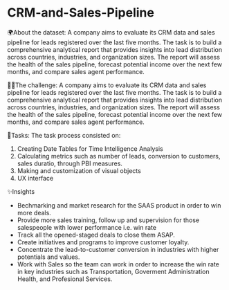 # CRM-and-Sales-Pipeline

🌍About the dataset: A company aims to evaluate its CRM data and sales pipeline for leads registered over the last five months. The task is to build a comprehensive analytical report that provides insights into lead distribution across countries, industries, and organization sizes. The report will assess the health of the sales pipeline, forecast potential income over the next few months, and compare sales agent performance. 

😵‍💫The challenge: A company aims to evaluate its CRM data and sales pipeline for leads registered over the last five months. The task is to build a comprehensive analytical report that provides insights into lead distribution across countries, industries, and organization sizes. The report will assess the health of the sales pipeline, forecast potential income over the next few months, and compare sales agent performance.

🦾Tasks: The task process consisted on:
1) Creating Date Tables for Time Intelligence Analysis
2) Calculating metrics such as number of leads, conversion to customers, sales duratio, through PBI measures.
3) Making and customization of visual objects
4) UX interface

✨Insights
- Bechmarking and market research for the SAAS product in order to win more deals.
- Provide more sales training, follow up and supervision for those salespeople with lower performance i.e. win rate
- Track all the opened-staged deals to close them ASAP.
- Create initiatives and programs to improve customer loyalty.
- Concentrate the lead-to-customer conversion in industries with higher potentials and values.
- Work with Sales so the team can work in order to increase the win rate in key industries such as Transportation, Goverment Administration Health, and Profesional Services.
